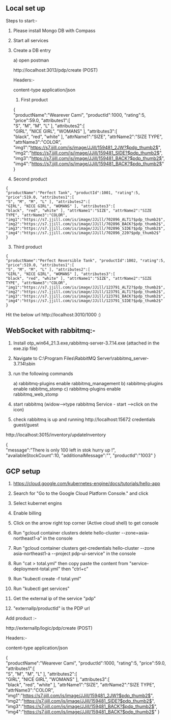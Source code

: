Local set up
-------------------------------------
Steps to start:-

1. Please install Mongo DB with Compass

2. Start all services

3. Create a DB entry

   a) open postman 
   
   
   http://localhost:3013/pdp/create  (POST)
   
     Headers:-
  
    content-type  application/json
   
   1. First product
   
   {  
   "productName":"Wearever Cami",
   "productId":1000,
   "rating":5,
   "price":59.0,
   "attributes1":[  
      "S",
      "M",
      "M",
      "L"
    ],
   "attributes2":[  
      "GIRL",
      "NICE GIRL",
      "WOMANS"
   ],
   "attributes3":[  
      "black",
      "red",
      "white"
   ],
   "attrName1":"SIZE",
   "attrName2":"SIZE TYPE",
   "attrName3":"COLOR",
   "img1":"https://s7.jjill.com/is/image/JJill/159481_2JW?$pdp_thumb2$",
   "img2":"https://s7.jjill.com/is/image/JJill/159481_SIDE?$pdp_thumb2$",
   "img3":"https://s7.jjill.com/is/image/JJill/159481_BACK?$pdp_thumb2$",
   "img4":"https://s7.jjill.com/is/image/JJill/159481_BACK?$pdp_thumb2$"
  }
  
  2. Second product
  
	{
	"productName":"Perfect Tank", "productId":1001, "rating":5, "price":519.0, "attributes1":[
	"S", "M", "M", "L" ], "attributes2":[
	"GIRL", "NICE GIRL", "WOMANS" ], "attributes3":[
	"black", "red", "white" ], "attrName1":"SIZE", "attrName2":"SIZE TYPE", "attrName3":"COLOR",
	"img1":"https://s7.jjill.com/is/image/JJill/702896_ALT1?$pdp_thumb2$",
	"img2":"https://s7.jjill.com/is/image/JJill/702896_BACK?$pdp_thumb2$", 
	"img3":"https://s7.jjill.com/is/image/JJill/702896_SIDE?$pdp_thumb2$", 
	"img4":"https://s7.jjill.com/is/image/JJill/702896_220?$pdp_thumb2$"
	}
	
  3. Third product
  
    {
	"productName":"Perfect Reversible Tank", "productId":1002, "rating":5, "price":519.0, "attributes1":[
	"S", "M", "M", "L" ], "attributes2":[
	"GIRL", "NICE GIRL", "WOMANS" ], "attributes3":[
	"black", "red", "white" ], "attrName1":"SIZE", "attrName2":"SIZE TYPE", "attrName3":"COLOR",
	"img1":"https://s7.jjill.com/is/image/JJill/123791_ALT2?$pdp_thumb2$",
	"img2":"https://s7.jjill.com/is/image/JJill/123791_ALT1?$pdp_thumb2$", 
	"img3":"https://s7.jjill.com/is/image/JJill/123791_BACK?$pdp_thumb2$", 
	"img4":"https://s7.jjill.com/is/image/JJill/123791_SIDE?$pdp_thumb2$"
	}


Hit the below url http://localhost:3010/1000 :)   

WebSocket with rabbitmq:-
--------------------------

1. Install otp_win64_21.3.exe,rabbitmq-server-3.7.14.exe (attached in the exe.zip file)
2. Navigate to C:\Program Files\RabbitMQ Server\rabbitmq_server-3.7.14\sbin
3. run the following commands
   
   a) rabbitmq-plugins enable rabbitmq_management
   b) rabbitmq-plugins enable rabbitmq_stomp
   c) rabbitmq-plugins enable rabbitmq_web_stomp
4. start rabbitmq (widow-->type rabbitmq Service - start -->click on the icon)   
5. check rabbitmq is up and running http://localhost:15672 credentials guest/guest


http://localhost:3015/inventory/updateInventory

{  
   "message":"There is only 100 left in stok hurry up !",
   "availableStockCount":10,
   "additionalMessage":"",
   "productId":"1003"
}

GCP setup
-----------------------------------------------------

1. https://cloud.google.com/kubernetes-engine/docs/tutorials/hello-app   

2. Search for "Go to the Google Cloud Platform Console." and click

3. Select kubernet engins

4. Enable billing

5. Click on the arrow right top corner (Active cloud shell) to get console

6. Run "gcloud container clusters delete hello-cluster  --zone=asia-northeast1-a" in the console  

7. Run "gcloud container clusters get-credentials hello-cluster --zone asia-northeast1-a --project pdp-ui-service" in the console  

8. Run "cat > total.yml" then copy paste the content from "service-deployment-total.yml" then "ctrl+c"

9. Run "kubectl create -f total.yml"

10. Run "kubectl get services"

11. Get the external ip of the service "pdp"

12. "externalIp/productId" is the PDP url


Add product :- 

  http://externalIp/logic/pdp/create  (POST)
  
  Headers:-
  
  content-type  application/json
   
  
   {  
   "productName":"Wearever Cami",
   "productId":1000,
   "rating":5,
   "price":59.0,
   "attributes1":[  
      "S",
      "M",
      "M",
      "L"
    ],
   "attributes2":[  
      "GIRL",
      "NICE GIRL",
      "WOMANS"
   ],
   "attributes3":[  
      "black",
      "red",
      "white"
   ],
   "attrName1":"SIZE",
   "attrName2":"SIZE TYPE",
   "attrName3":"COLOR",
   "img1":"https://s7.jjill.com/is/image/JJill/159481_2JW?$pdp_thumb2$",
   "img2":"https://s7.jjill.com/is/image/JJill/159481_SIDE?$pdp_thumb2$",
   "img3":"https://s7.jjill.com/is/image/JJill/159481_BACK?$pdp_thumb2$",
   "img4":"https://s7.jjill.com/is/image/JJill/159481_BACK?$pdp_thumb2$"
  }
  


  